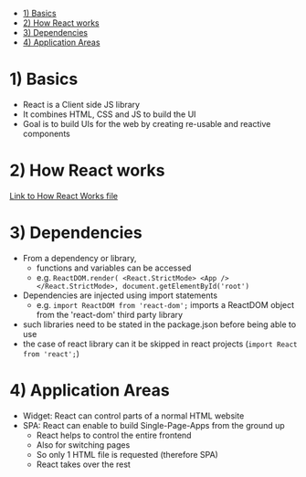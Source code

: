 - [1) Basics](#1-basics)
- [2) How React works](#2-how-react-works)
- [3) Dependencies](#3-dependencies)
- [4) Application Areas](#4-application-areas)

# 1) Basics

- React is a Client side JS library
- It combines HTML, CSS and JS to build the UI
- Goal is to build UIs for the web by creating re-usable and reactive components

# 2) How React works

[Link to How React Works file](../advanced/ts-with-react/how-react-works-jsx-and-tsx.md)
# 3) Dependencies
- From a dependency or library,
  - functions and variables can be accessed
  - e.g. `ReactDOM.render( <React.StrictMode> <App /> </React.StrictMode>, document.getElementById('root')`
- Dependencies are injected using import statements
  - e.g. `import ReactDOM from 'react-dom';` imports a ReactDOM object from the 'react-dom' third party library
- such libraries need to be stated in the package.json before being able to use
- the case of react library can it be skipped in react projects (`import React from 'react';`)

# 4) Application Areas

- Widget: React can control parts of a normal HTML website
- SPA: React can enable to build Single-Page-Apps from the ground up
  - React helps to control the entire frontend
  - Also for switching pages
  - So only 1 HTML file is requested (therefore SPA)
  - React takes over the rest
